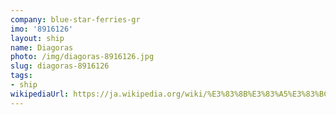 ```yaml
---
company: blue-star-ferries-gr
imo: '8916126'
layout: ship
name: Diagoras
photo: /img/diagoras-8916126.jpg
slug: diagoras-8916126
tags:
- ship
wikipediaUrl: https://ja.wikipedia.org/wiki/%E3%83%8B%E3%83%A5%E3%83%BC%E3%81%A8%E3%81%95
---
```

